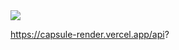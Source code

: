 <img src="https://capsule-render.vercel.app/api?type=wave&color=auto&height=300&section=header&text=Welcome%200hzL GitHub&fontSize=90" />




https://capsule-render.vercel.app/api?

